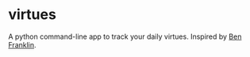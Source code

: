 # virtues
A python command-line app to track your daily virtues. Inspired by <a href="http://www.artofmanliness.com/2008/06/01/the-virtuous-life-wrap-up/">Ben Franklin</a>.
